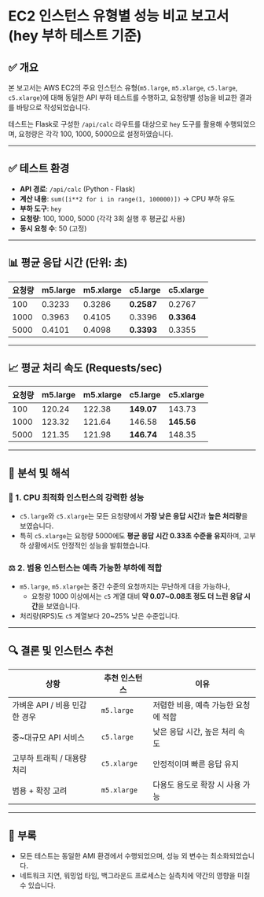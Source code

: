 # EC2 인스턴스 유형별 성능 비교 보고서 (hey 부하 테스트 기준)

## ✅ 개요

본 보고서는 AWS EC2의 주요 인스턴스 유형(`m5.large`, `m5.xlarge`, `c5.large`, `c5.xlarge`)에 대해 동일한 API 부하 테스트를 수행하고, 요청량별 성능을 비교한 결과를 바탕으로 작성되었습니다. 

테스트는 Flask로 구성한 `/api/calc` 라우트를 대상으로 `hey` 도구를 활용해 수행되었으며, 요청량은 각각 100, 1000, 5000으로 설정하였습니다.

---

## ✅ 테스트 환경

- **API 경로**: `/api/calc` (Python - Flask)
- **계산 내용**: `sum([i**2 for i in range(1, 100000)])` → CPU 부하 유도
- **부하 도구**: `hey`
- **요청량**: 100, 1000, 5000 (각각 3회 실행 후 평균값 사용)
- **동시 요청 수**: 50 (고정)

---

## 📊 평균 응답 시간 (단위: 초)

| 요청량 | m5.large | m5.xlarge | c5.large | c5.xlarge |
|--------|----------|-----------|----------|-----------|
| 100    | 0.3233   | 0.3286    | **0.2587** | 0.2767    |
| 1000   | 0.3963   | 0.4105    | 0.3396   | **0.3364** |
| 5000   | 0.4101   | 0.4098    | **0.3393** | 0.3355    |

---

## 📈 평균 처리 속도 (Requests/sec)

| 요청량 | m5.large | m5.xlarge | c5.large | c5.xlarge |
|--------|----------|-----------|----------|-----------|
| 100    | 120.24   | 122.38    | **149.07** | 143.73    |
| 1000   | 123.32   | 121.64    | 146.58   | **145.56** |
| 5000   | 121.35   | 121.98    | **146.74** | 148.35    |

---

## 📌 분석 및 해석

### 🧠 1. CPU 최적화 인스턴스의 강력한 성능
- `c5.large`와 `c5.xlarge`는 모든 요청량에서 **가장 낮은 응답 시간**과 **높은 처리량**을 보였습니다.
- 특히 `c5.xlarge`는 요청량 5000에도 **평균 응답 시간 0.33초 수준을 유지**하며, 고부하 상황에서도 안정적인 성능을 발휘했습니다.

### ⚖️ 2. 범용 인스턴스는 예측 가능한 부하에 적합
- `m5.large`, `m5.xlarge`는 중간 수준의 요청까지는 무난하게 대응 가능하나,
  - 요청량 1000 이상에서는 `c5` 계열 대비 **약 0.07~0.08초 정도 더 느린 응답 시간**을 보였습니다.
- 처리량(RPS)도 `c5` 계열보다 20~25% 낮은 수준입니다.

---

## 🔍 결론 및 인스턴스 추천

| 상황                         | 추천 인스턴스   | 이유 |
|------------------------------|------------------|------|
| 가벼운 API / 비용 민감한 경우 | `m5.large`       | 저렴한 비용, 예측 가능한 요청에 적합 |
| 중~대규모 API 서비스         | `c5.large`       | 낮은 응답 시간, 높은 처리 속도 |
| 고부하 트래픽 / 대용량 처리   | `c5.xlarge`      | 안정적이며 빠른 응답 유지 |
| 범용 + 확장 고려             | `m5.xlarge`      | 다용도 용도로 확장 시 사용 가능 |

---

## 📝 부록

- 모든 테스트는 동일한 AMI 환경에서 수행되었으며, 성능 외 변수는 최소화되었습니다.
- 네트워크 지연, 워밍업 타임, 백그라운드 프로세스는 실측치에 약간의 영향을 미칠 수 있습니다.

